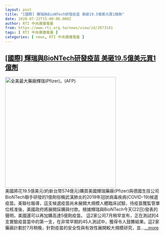 ```yaml
---
layout: post
title: "[國際] 輝瑞與BioNTech研發疫苗 美砸19.5億美元買1億劑"
date: 2020-07-22T15:00:08.000Z
author: RTI 中央廣播電臺
from: https://www.rti.org.tw/news/view/id/2073141
tags: [ RTI 中央廣播電臺 ]
categories: [ news, RTI 中央廣播電臺 ]
---
```

<!--1595430008000-->
[[國際] 輝瑞與BioNTech研發疫苗 美砸19.5億美元買1億劑](https://www.rti.org.tw/news/view/id/2073141)
------

<div>
<img src="https://static.rti.org.tw/assets/thumbnails/2020/07/22/3e319d09c0ecddc1e7bae0e9d957d167.jpg" width="360" alt="全美最大藥廠輝瑞(Pfizer)。(AFP)" title="全美最大藥廠輝瑞(Pfizer)。(AFP)"><br>美國將花19.5億美元(約新台幣574億元)購買美國輝瑞藥廠(Pfizer)與德國生技公司BioNTech聯手研發的1億劑俗稱武漢肺炎的2019年冠狀病毒疾病(COVID-19)候選疫苗。美聯社報導，這支候選疫苗尚未展開大規模人體臨床試驗，待疫苗獲監管單位核准後，美國政府將展開採購與付款。根據輝瑞與BioNTech今天(22日)發表的聲明，美國還可以再加購高達5億劑疫苗。&nbsp;這2家公司7月稍早宣布，正在測試的4支實驗疫苗當中的第一支，在非常早期的45人測試中，獲得令人鼓舞結果。這2家藥廠計劃於7月稍晚，針對疫苗的安全性與有效性展開較大規模研究，並...<a target="_blank" href="https://www.rti.org.tw/news/view/id/2073141">...more</a>
</div>
